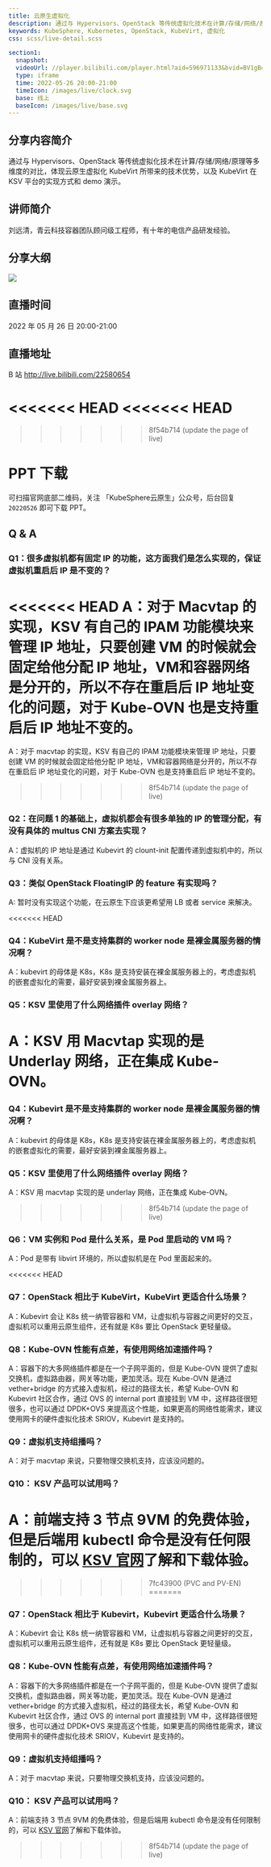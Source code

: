```yaml
---
title: 云原生虚拟化
description: 通过与 Hypervisors、OpenStack 等传统虚拟化技术在计算/存储/网络/原理等多维度的对比，体现云原生虚拟化 KubeVirt 所带来的技术优势，以及 KubeVirt 在 KSV 平台的实现方式和 demo 演示。
keywords: KubeSphere, Kubernetes, OpenStack, KubeVirt, 虚拟化
css: scss/live-detail.scss

section1:
  snapshot: 
  videoUrl: //player.bilibili.com/player.html?aid=596971133&bvid=BV1gB4y1X73s&cid=730553912&page=1&high_quality=1
  type: iframe
  time: 2022-05-26 20:00-21:00
  timeIcon: /images/live/clock.svg
  base: 线上
  baseIcon: /images/live/base.svg
---
```

## 分享内容简介

通过与 Hypervisors、OpenStack 等传统虚拟化技术在计算/存储/网络/原理等多维度的对比，体现云原生虚拟化 KubeVirt 所带来的技术优势，以及 KubeVirt 在 KSV 平台的实现方式和 demo 演示。

## 讲师简介

刘远清，青云科技容器团队顾问级工程师，有十年的电信产品研发经验。

## 分享大纲

![](https://pek3b.qingstor.com/kubesphere-community/images/ksv0526-live.png)

## 直播时间

2022 年 05 月 26 日 20:00-21:00

## 直播地址

B 站  http://live.bilibili.com/22580654

<<<<<<< HEAD
<<<<<<< HEAD
=======
>>>>>>> 8f54b714 (update the page of live)
# PPT 下载

可扫描官网底部二维码，关注 「KubeSphere云原生」公众号，后台回复 `20220526` 即可下载 PPT。

## Q & A

### Q1：很多虚拟机都有固定 IP 的功能，这方面我们是怎么实现的，保证虚拟机重启后 IP 是不变的？

<<<<<<< HEAD
A：对于 Macvtap 的实现，KSV 有自己的 IPAM 功能模块来管理 IP 地址，只要创建 VM 的时候就会固定给他分配 IP 地址，VM和容器网络是分开的，所以不存在重启后 IP 地址变化的问题，对于 Kube-OVN 也是支持重启后 IP 地址不变的。
=======
A：对于 macvtap 的实现，KSV 有自己的 IPAM 功能模块来管理 IP 地址，只要创建 VM 的时候就会固定给他分配 IP 地址，VM和容器网络是分开的，所以不存在重启后 IP 地址变化的问题，对于 Kube-OVN 也是支持重启后 IP 地址不变的。
>>>>>>> 8f54b714 (update the page of live)

### Q2：在问题 1 的基础上，虚拟机都会有很多单独的 IP 的管理分配，有没有具体的 multus CNI 方案去实现？

A：虚拟机的 IP 地址是通过 Kubevirt 的 clount-init 配置传递到虚拟机中的，所以与 CNI 没有关系。

### Q3：类似 OpenStack FloatingIP 的 feature 有实现吗？

A: 暂时没有实现这个功能，在云原生下应该更希望用 LB 或者 service 来解决。

<<<<<<< HEAD
### Q4：KubeVirt 是不是支持集群的 worker node 是裸金属服务器的情况啊？

A：kubevirt 的母体是 K8s，K8s 是支持安装在裸金属服务器上的，考虑虚拟机的嵌套虚拟化的需要，最好安装到裸金属服务器上。

### Q5：KSV 里使用了什么网络插件 overlay 网络？

A：KSV 用 Macvtap 实现的是 Underlay 网络，正在集成 Kube-OVN。
=======
### Q4：Kubevirt 是不是支持集群的 worker node 是裸金属服务器的情况啊？

A：kubevirt 的母体是 K8s，K8s 是支持安装在裸金属服务器上的，考虑虚拟机的嵌套虚拟化的需要，最好安装到裸金属服务器上。

### Q5：KSV 里使用了什么网络插件 overlay 网络？

A：KSV 用 macvtap 实现的是 underlay 网络，正在集成 Kube-OVN。
>>>>>>> 8f54b714 (update the page of live)

### Q6：VM 实例和 Pod 是什么关系，是 Pod 里启动的 VM 吗？

A：Pod 是带有 libvirt 环境的，所以虚拟机是在 Pod 里面起来的。

<<<<<<< HEAD
### Q7：OpenStack 相比于 KubeVirt，KubeVirt 更适合什么场景？

A：Kubevirt 会让 K8s 统一纳管容器和 VM，让虚拟机与容器之间更好的交互，虚拟机可以重用云原生组件，还有就是 K8s 要比 OpenStack 更轻量级。

### Q8：Kube-OVN 性能有点差，有使用网络加速插件吗？

A：容器下的大多网络插件都是在一个子网平面的，但是 Kube-OVN 提供了虚拟交换机，虚拟路由器，网关等功能，更加灵活。现在 Kube-OVN 是通过 vether+bridge 的方式接入虚拟机，经过的路径太长，希望 Kube-OVN 和 Kubevirt 社区合作，通过 OVS 的 internal port 直接挂到 VM 中，这样路径很短很多，也可以通过 DPDK+OVS 来提高这个性能，如果更高的网络性能需求，建议使用网卡的硬件虚拟化技术 SRIOV，Kubevirt 是支持的。

### Q9：虚拟机支持组播吗？

A：对于 macvtap 来说，只要物理交换机支持，应该没问题的。

### Q10： KSV 产品可以试用吗？

A：前端支持 3 节点 9VM 的免费体验，但是后端用 kubectl 命令是没有任何限制的，可以 [KSV 官网](https://kubesphere.cloud/ksv/)了解和下载体验。
=======
>>>>>>> 7fc43900 (PVC and PV-EN)
=======
### Q7：OpenStack 相比于 Kubevirt，Kubevirt 更适合什么场景？

A：Kubevirt 会让 K8s 统一纳管容器和 VM，让虚拟机与容器之间更好的交互，虚拟机可以重用云原生组件，还有就是 K8s 要比 OpenStack 更轻量级。

### Q8：Kube-OVN 性能有点差，有使用网络加速插件吗？

A：容器下的大多网络插件都是在一个子网平面的，但是 Kube-OVN 提供了虚拟交换机，虚拟路由器，网关等功能，更加灵活。现在 Kube-OVN 是通过 vether+bridge 的方式接入虚拟机，经过的路径太长，希望 Kube-OVN 和 Kubevirt 社区合作，通过 OVS 的 internal port 直接挂到 VM 中，这样路径很短很多，也可以通过 DPDK+OVS 来提高这个性能，如果更高的网络性能需求，建议使用网卡的硬件虚拟化技术 SRIOV，Kubevirt 是支持的。

### Q9：虚拟机支持组播吗？

A：对于 macvtap 来说，只要物理交换机支持，应该没问题的。

### Q10： KSV 产品可以试用吗？

A：前端支持 3 节点 9VM 的免费体验，但是后端用 kubectl 命令是没有任何限制的，可以 [KSV 官网](https://kubesphere.cloud/ksv/)了解和下载体验。
>>>>>>> 8f54b714 (update the page of live)
